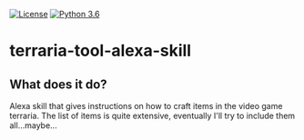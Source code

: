 [![License](https://img.shields.io/badge/License-Apache%202.0-blue.svg)](https://raw.githubusercontent.com/jpburnett/byu-facts-alexa-skill/master/LICENSE)
[![Python 3.6](https://img.shields.io/badge/python-3.6-blue.svg)](https://www.python.org/downloads/release/python-360/)

# terraria-tool-alexa-skill

## What does it do?
Alexa skill that gives instructions on how to craft items in the video game terraria.
The list of items is quite extensive, eventually I'll try to include them all...maybe...
